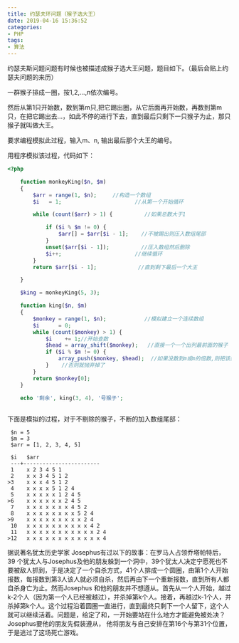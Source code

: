 ```yaml
---
title: 约瑟夫环问题（猴子选大王）
date: 2019-04-16 15:36:52
categories:
- PHP
tags: 
- 算法
---
```


约瑟夫斯问题问题有时候也被描述成猴子选大王问题，题目如下。（最后会贴上约瑟夫问题的来历）

一群猴子排成一圈，按1,2,…,n依次编号。

然后从第1只开始数，数到第m只,把它踢出圈，从它后面再开始数，再数到第m只，在把它踢出去…，如此不停的进行下去，直到最后只剩下一只猴子为止，那只猴子就叫做大王。

要求编程模拟此过程，输入m、n, 输出最后那个大王的编号。

用程序模拟该过程，代码如下：

``` php
<?php

    function monkeyKing($n, $m)
    {
        $arr = range(1, $n);     //构造一个数组
        $i   = 1;                       //从第一个开始循环

        while (count($arr) > 1) {          //如果总数大于1

            if ($i % $m != 0) {
                $arr[] = $arr[$i - 1];    //不被踢出则压入数组尾部
            }
            unset($arr[$i - 1]);          //压入数组然后删除
            $i++;                       //继续循环
        }
        return $arr[$i - 1];             //直到剩下最后一个大王

    }

    $king = monkeyKing(5, 3);
```


``` php
    function king($n, $m)
    {
        $monkey = range(1, $n);            //模拟建立一个连续数组
        $i      = 0;
        while (count($monkey) > 1) {
            $i    += 1;//开始查数
            $head = array_shift($monkey);   //直接一个一个出列最前面的猴子
            if ($i % $m != 0) {
                array_push($monkey, $head);  //如果没数到m或m的倍数,则把该猴放回尾部去.
            }    //否则就抛弃掉了
        }
        return $monkey[0];
    }

    echo '剩余', king(3, 4), '号猴子';
    

```

下面是模拟的过程，对于不剔除的猴子，不断的加入数组尾部：

```
 $n = 5
 $m = 3
 $arr = [1, 2, 3, 4, 5]

 $i   $arr
 ---+------------------------
 1    x 2 3 4 5 1
 2    x x 3 4 5 1 2
>3    x x x 4 5 1 2
 4    x x x x 5 1 2 4
 5    x x x x x 1 2 4 5
>6    x x x x x x 2 4 5
 7    x x x x x x x 4 5 2
 8    x x x x x x x x 5 2 4
>9    x x x x x x x x x 2 4
 10   x x x x x x x x x x 4 2
 11   x x x x x x x x x x x 2 4
>12   x x x x x x x x x x x x 4
```

据说著名犹太历史学家 Josephus有过以下的故事：在罗马人占领乔塔帕特后，39 个犹太人与Josephus及他的朋友躲到一个洞中，39个犹太人决定宁愿死也不要被敌人抓到，于是决定了一个自杀方式，41个人排成一个圆圈，由第1个人开始报数，每报数到第3人该人就必须自杀，然后再由下一个重新报数，直到所有人都自杀身亡为止。然而Josephus 和他的朋友并不想遵从。首先从一个人开始，越过k-2个人（因为第一个人已经被越过），并杀掉第k个人。接着，再越过k-1个人，并杀掉第k个人。这个过程沿着圆圈一直进行，直到最终只剩下一个人留下，这个人就可以继续活着。问题是，给定了和，一开始要站在什么地方才能避免被处决？Josephus要他的朋友先假装遵从，
他将朋友与自己安排在第16个与第31个位置，于是逃过了这场死亡游戏。